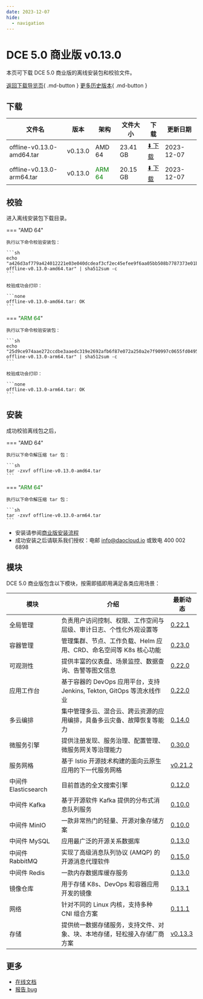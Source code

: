 ```yaml
---
date: 2023-12-07
hide:
  - navigation
---
```


# DCE 5.0 商业版 v0.13.0

本页可下载 DCE 5.0 商业版的离线安装包和校验文件。

[返回下载导览页](../index.md#_2){ .md-button } [更多历史版本](./dce5-installer-history.md){ .md-button }

## 下载

| 文件名 | 版本 | 架构 | 文件大小 | 下载 | 更新日期 |
| ----- | --- | ---- | ------ | --- | -------- |
| offline-v0.13.0-amd64.tar | v0.13.0 | AMD 64 | 23.41 GB | [:arrow_down: 下载](https://qiniu-download-public.daocloud.io/DaoCloud_Enterprise/dce5/offline-v0.13.0-amd64.tar) | 2023-12-07 |
| offline-v0.13.0-arm64.tar | v0.13.0 | <font color="green">ARM 64</font> | 20.15 GB | [:arrow_down: 下载](https://qiniu-download-public.daocloud.io/DaoCloud_Enterprise/dce5/offline-v0.13.0-arm64.tar) | 2023-12-07 |

## 校验

进入离线安装包下载目录。

=== "AMD 64"

    执行以下命令校验安装包：

    ```sh
    echo "a426d3af779a424012221e03e040dcdeaf3cf2ec45efee9f6aa05bb508b7787373e01b4d229b8e29ee97bb77bfc4f9cc24f6fefc918a981f226ed0edba665bb2  offline-v0.13.0-amd64.tar" | sha512sum -c
    ```

    校验成功会打印：

    ```none
    offline-v0.13.0-amd64.tar: OK
    ```

=== "<font color="green">ARM 64</font>"

    执行以下命令校验安装包：

    ```sh
    echo "25d9ce974aae272ccdbe3aaedc319e2692afb6f87e072a250a2e7f90997c0655fd04956533be5bdb8d3ea6f6641c0418087894a853f925fec0b432fb2d8ce8f9  offline-v0.13.0-arm64.tar" | sha512sum -c
    ```

    校验成功会打印：

    ```none
    offline-v0.13.0-arm64.tar: OK
    ```

## 安装

成功校验离线包之后，

=== "AMD 64"

    执行以下命令解压缩 tar 包：

    ```sh
    tar -zxvf offline-v0.13.0-amd64.tar
    ```

=== "<font color="green">ARM 64</font>"

    执行以下命令解压缩 tar 包：

    ```sh
    tar -zxvf offline-v0.13.0-arm64.tar
    ```

- 安装请参阅[商业版安装流程](../../install/commercial/start-install.md)
- 成功安装之后请联系我们授权：电邮 info@daocloud.io 或致电 400 002 6898

## 模块

DCE 5.0 商业版包含以下模块，按需即插即用满足各类应用场景：

| 模块 | 介绍 | 最新动态 |
| --- | ---- | ------ |
| 全局管理             | 负责用户访问控制、权限、工作空间与层级、审计日志、个性化外观设置等             | [0.22.1](../../ghippo/intro/release-notes.md#v0221)    |
| 容器管理             | 管理集群、节点、工作负载、Helm 应用、CRD、命名空间等 K8s 核心功能        | [0.23.0](../../kpanda/intro/release-notes.md#v0230)    |
| 可观测性             | 提供丰富的仪表盘、场景监控、数据查询、告警等图文信息                     | [0.22.0](../../insight/intro/releasenote.md#v0220)     |
| 应用工作台           | 基于容器的 DevOps 应用平台，支持 Jenkins, Tekton, GitOps 等流水线作业    | [0.22.0](../../amamba/intro/release-notes.md#v0220)      |
| 多云编排             | 集中管理多云、混合云、跨云资源的应用编排，具备多云灾备、故障恢复等能力   | [0.14.0](../../kairship/intro/release-notes.md#v0140)         |
| 微服务引擎           | 提供注册发现、服务治理、配置管理、微服务网关等治理能力                   | [0.30.0](../../skoala/intro/release-notes.md#v0300)             |
| 服务网格             | 基于 Istio 开源技术构建的面向云原生应用的下一代服务网格                  | [v0.21.2](../../mspider/intro/release-notes.md#v0212)          |
| 中间件 Elasticsearch | 目前首选的全文搜索引擎                                                   | [0.12.0](../../middleware/elasticsearch/release-notes.md#v0120) |
| 中间件 Kafka         | 基于开源软件 Kafka 提供的分布式消息队列服务                              | [0.10.0](../../middleware/kafka/release-notes.md#v0100)          |
| 中间件 MinIO         | 一款非常热门的轻量、开源对象存储方案                                     | [0.10.0](../../middleware/minio/release-notes.md#v0100)          |
| 中间件 MySQL         | 应用最广泛的开源关系数据库                                               | [0.13.0](../../middleware/mysql/release-notes.md#v0130)           |
| 中间件 RabbitMQ      | 实现了高级消息队列协议 (AMQP) 的开源消息代理软件                         | [0.15.0](../../middleware/rabbitmq/release-notes.md#v0150)        |
| 中间件 Redis         | 一款内存数据库缓存服务                                                   | [0.13.0](../../middleware/redis/release-notes.md#v0130)           |
| 镜像仓库             | 用于存储 K8s、DevOps 和容器应用开发的镜像                                | [0.13.1](../../dce/dce-rn/20231130.md)                            |
| 网络                 | 针对不同的 Linux 内核，支持多种 CNI 组合方案                             | [0.11.1](../../dce/dce-rn/20231130.md)                            |
| 存储                 | 提供统一数据存储服务，支持文件、对象、块、本地存储，轻松接入存储厂商方案 | [v0.13.3](../../dce/dce-rn/20231130.md)                            |

## 更多

- [在线文档](../../dce/index.md)
- [报告 bug](https://github.com/DaoCloud/DaoCloud-docs/issues)

